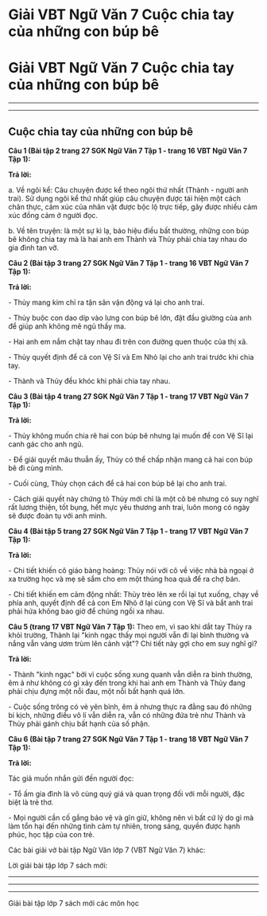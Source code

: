 # Giải VBT Ngữ Văn 7 Cuộc chia tay của những con búp bê

# Giải VBT Ngữ Văn 7 Cuộc chia tay của những con búp bê

* * *

* * *

## Cuộc chia tay của những con búp bê

**Câu 1 (Bài tập 2 trang 27 SGK Ngữ Văn 7 Tập 1 - trang 16 VBT Ngữ Văn 7 Tập 1):**

**Trả lời:**

a. Về ngôi kể: Câu chuyện được kể theo ngôi thứ nhất (Thành - người anh trai). Sử dụng ngôi kể thứ nhất giúp câu chuyện được tái hiện một cách chân thực, cảm xúc của nhân vật được bộc lộ trực tiếp, gây được nhiều cảm xúc đồng cảm ở người đọc. 

b. Về tên truyện: là một sự kì lạ, báo hiệu điều bất thường, những con búp bê không chia tay mà là hai anh em Thành và Thủy phải chia tay nhau do gia đình tan vỡ. 

**Câu 2 (Bài tập 3 trang 27 SGK Ngữ Văn 7 Tập 1 - trang 16 VBT Ngữ Văn 7 Tập 1):**

**Trả lời:**

\- Thủy mang kim chỉ ra tận sân vận động vá lại cho anh trai. 

\- Thủy buộc con dao díp vào lưng con búp bê lớn, đặt đầu giường của anh để giúp anh không mê ngủ thấy ma. 

\- Hai anh em nắm chặt tay nhau đi trên con đường quen thuộc của thị xã. 

\- Thủy quyết định để cả con Vệ Sĩ và Em Nhỏ lại cho anh trai trước khi chia tay. 

\- Thành và Thủy đều khóc khi phải chia tay nhau. 

**Câu 3 (Bài tập 4 trang 27 SGK Ngữ Văn 7 Tập 1 - trang 17 VBT Ngữ Văn 7 Tập 1):**

**Trả lời:**

\- Thủy không muốn chia rẽ hai con búp bê nhưng lại muốn để con Vệ Sĩ lại canh gác cho anh ngủ. 

\- Để giải quyết mâu thuẫn ấy, Thủy có thể chấp nhận mang cả hai con búp bê đi cùng mình. 

\- Cuối cùng, Thủy chọn cách để cả hai con búp bê lại cho anh trai. 

\- Cách giải quyết này chứng tỏ Thủy mới chỉ là một cô bé nhưng có suy nghĩ rất lương thiện, tốt bụng, hết mực yêu thương anh trai, luôn mong có ngày sẽ được đoàn tụ với anh mình. 

**Câu 4 (Bài tập 5 trang 27 SGK Ngữ Văn 7 Tập 1 - trang 17 VBT Ngữ Văn 7 Tập 1):**

**Trả lời:**

\- Chi tiết khiến cô giáo bàng hoàng: Thủy nói với cô về việc nhà bà ngoại ở xa trường học và mẹ sẽ sắm cho em một thúng hoa quả để ra chợ bán. 

\- Chi tiết khiến em cảm động nhất: Thủy trèo lên xe rồi lại tụt xuống, chạy về phía anh, quyết định để cả con Em Nhỏ ở lại cùng con Vệ Sĩ và bắt anh trai phải hứa không bao giờ để chúng ngồi xa nhau. 

**Câu 5 (trang 17 VBT Ngữ Văn 7 Tập 1):** Theo em, vì sao khi dắt tay Thủy ra khỏi trường, Thành lại "kinh ngạc thấy mọi người vẫn đi lại bình thường và nắng vẫn vàng ươm trùm lên cảnh vật"? Chi tiết này gợi cho em suy nghĩ gì?

**Trả lời:**

\- Thành "kinh ngạc" bởi vì cuộc sống xung quanh vẫn diễn ra bình thường, êm ả như không có gì xảy đến trong khi hai anh em Thành và Thủy đang phải chịu đựng một nỗi đau, một nỗi bất hạnh quá lớn. 

\- Cuộc sống trông có vẻ yên bình, êm ả nhưng thực ra đằng sau đó những bi kịch, những điều vô lí vẫn diễn ra, vẫn có những đứa trẻ như Thành và Thủy phải gánh chịu bất hạnh của số phận. 

**Câu 6 (Bài tập 7 trang 27 SGK Ngữ Văn 7 Tập 1 - trang 18 VBT Ngữ Văn 7 Tập 1):**

**Trả lời:**

Tác giả muốn nhắn gửi đến người đọc: 

\- Tổ ấm gia đình là vô cùng quý giá và quan trọng đối với mỗi người, đặc biệt là trẻ thơ. 

\- Mọi người cần cố gắng bảo vệ và gĩn giữ, không nên vì bất cứ lý do gì mà làm tổn hại đến những tình cảm tự nhiên, trong sáng, quyền được hạnh phúc, học tập của con trẻ. 

Các bài giải vở bài tập Ngữ Văn lớp 7 (VBT Ngữ Văn 7) khác:

Lời giải bài tập lớp 7 sách mới:

* * *

* * *

* * *

Giải bài tập lớp 7 sách mới các môn học
